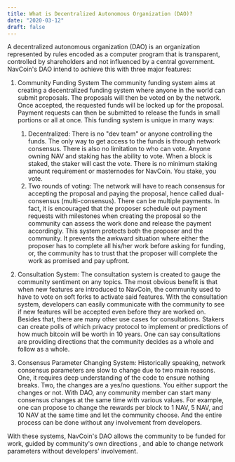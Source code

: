 ```yaml
---
title: What is Decentralized Autonomous Organization (DAO)?
date: "2020-03-12"
draft: false
---
```


A decentralized autonomous organization (DAO) is an organization represented by rules encoded as a computer program that is transparent, controlled by shareholders and not influenced by a central government. NavCoin's DAO intend to achieve this with three major features:

1. Community Funding System
The community funding system aims at creating a decentralized funding system where anyone in the world can submit proposals. The proposals will then be voted on by the network. Once accepted, the requested funds will be locked up for the proposal. Payment requests can then be submitted to release the funds in small portions or all at once. This funding system is unique in many ways:
    1. Decentralized: 
    There is no "dev team" or anyone controlling the funds. The only way to get access to the funds is through network consensus. There is also no limitation to who can vote. Anyone owning NAV and staking has the ability to vote. When a block is staked, the staker will cast the vote. There is no minimum staking amount requirement or masternodes for NavCoin. You stake, you vote.
    2. Two rounds of voting: 
    The network will have to reach consensus for accepting the proposal and paying the proposal, hence called dual-consensus (multi-consensus). There can be multiple payments. In fact, it is encouraged that the proposer schedule out payment requests with milestones when creating the proposal so the community can assess the work done and release the payment accordingly. This system protects both the proposer and the community. It prevents the awkward situation where either the proposer has to complete all his/her work before asking for funding, or, the community has to trust that the proposer will complete the work as promised and pay upfront.
		
2. Consultation System:
    The consultation system is created to gauge the community sentiment on any topics. The most obvious benefit is that when new features are introduced to NavCoin, the community used to have to vote on soft forks to activate said features. With the consultation system, developers can easily communicate with the community to see if new features will be accepted even before they are worked on.
    Besides that, there are many other use cases for consultations. Stakers can create polls of which privacy protocol to implement or predictions of how much bitcoin will be worth in 10 years. One can say consultations are providing directions that the community decides as a whole and follow as a whole.
	
3. Consensus Parameter Changing System:
    Historically speaking, network consensus parameters are slow to change due to two main reasons. One, it requires deep understanding of the code to ensure nothing breaks. Two, the changes are a yes/no questions. You either support the changes or not. With DAO, any community member can start many consensus changes at the same time with various values. For example, one can propose to change the rewards per block to 1 NAV, 5 NAV, and 10 NAV at the same time and let the community choose. And the entire process can be done without any involvement from developers.
	
With these systems, NavCoin's DAO allows the community to be funded for work, guided by community's own directions , and able to change network parameters without developers' involvement. 


